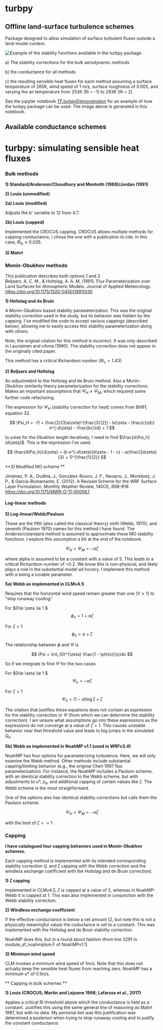 # turbpy
## Offline land-surface turbulence schemes
Package designed to allow simulation of surface turbulent fluxes outside a land-model context.

![Example of the stability functions available in the turbpy package.](https://github.com/klapo/turbpy/blob/master/TF.OfflineTurb.Idealized.jpg)

a) The stability corrections for the bulk aerodynamic methods

b) the conductance for all methods

c) the resulting sensible heat fluxes for each method assuming a surface temperature of 265K, wind speed of 1 m/s,
surface roughness of 0.005, and varying the air temperature from 253K (Ri = -1) to 293K (Ri = 2).

See the jupyter notebook [TF.turbpyDemonstration](./TF.turbpyDemonstration.ipynb) for an example of how the turbpy package can be used. The image above is generated in this notebook.

## Available conductance schemes

# turbpy: simulating sensible heat fluxes

### Bulk methods
**1) Standard/Anderson/Choudhury and Monteith (1988)/Jordan (1991)**

**2) Louis (unmodified)**

**2a) Louis (modified)**

Adjusts the b' variable to 12 from 4.7. 

**2b) Louis (capped)**

Implemented the CROCUS capping. CROCUS allows multiple methods for capping conductance, I chose the one with a publication to cite. In this case, $Ri_b \le 0.026$.

**3) Mahrt**

### Monin-Obukhov methods

This publication describes both options 1 and 2.  
Beljaars, A. C. M., & Holtslag, A. A. M. (1991). Flux Parameterization over Land Surfaces for Atmospheric Models. Journal of Applied Meteorology. https://doi.org/10.1175/1520-0450(1991)030


**1)	Holtslag and de Bruin**

A Monin-Obukhov based stability parameterization. This was the original stability correction used in the study, but its behavior was hidden by the capping. I've modified the code to accept various cappings (described below), allowing me to easily access this stability parameterization along with others.

Note, the original citation for this method is incorrect. It was only described in Launiainen and vihma (1990). The stability correction does not appear in the originally cited paper.

This method has a critical Richardson number ($Ri_c = 1.43$)

**2)	Beljaars and Holtslag**

An adjustmebnt to the Holtslag and de Bruin method. Also a Monin-Obukhov similarity theory parameterization for the stability corrections. Makes an important assumptions that $\Psi_H \neq \Psi_M$, which required some further code refactoring.

The expression for $\Psi_H$ (stability correction for heat) comes from BH91, equation 32.

$$
\Psi_H = -(1 + \frac{2}{3}a\zeta)^(\frac{3}{2}) - b(\zeta - \frac{c}{d}) e^{-d\zeta} - \frac{bc}{d} + 1 $$

to solve for the Obukhov length iteratively, I need to find $\frac{d\Psi_h}{d\zeta}$. This is the expression I've used.

$$
\frac{d\Psi_h}{d\zeta} = (b e^{-d\zeta}(d\zeta - 1 - c) - a(\frac{2a\zeta}{3} + 1)^{\frac{1}{2}}
$$

**3) Modified MO scheme **

Jiménez, P. A., Dudhia, J., González-Rouco, J. F., Navarro, J., Montávez, J. P., & García-Bustamante, E. (2012). A Revised Scheme for the WRF Surface Layer Formulation. Monthly Weather Review, 140(3), 898–918. https://doi.org/10.1175/MWR-D-11-00056.1

#### Log-linear methods

**5)	Log-linear/Webb/Paulson** 

These are the fifth (also called the classical theory) sixth (Webb, 1970), and seventh (Paulson 1970) names for this method I have found. The Anderson/standard method is assumed to approximate these MO stability functions. I explore this assumption a bit at the end of the notebook.

$$
\Psi_H = \Psi_M = -\alpha\zeta
$$

where alpha is assumed to be a constant with a value of 5. This leads to a critical Richardson number of ~0.2. We know this is non-physical, and likely plays a role in the substantial model ad hocery. I implement this method with $\alpha$ being a tunable parameter.

**5a) Webb as implemented in CLMv4.5**

Requires that the horizontal wind speed remain greater than one ($V \ge 1$) to "stop runaway cooling". 

For $0\le \zeta \le 1 $
$$\phi_h = 1 + \alpha \zeta $$

For $\zeta > 1$
$$\phi_h = \alpha + \zeta $$

The relationship between $\phi$ and $\Psi$ is

$$
\Psi = \int_{0}^{\zeta} \frac{1 - \phi(x)}{x}dx 
$$

So if we integrate to find $\Psi$ for the two cases

For $0\le \zeta \le 1 $
$$\Psi_h = -\alpha \zeta $$

For $\zeta > 1$
$$\Psi_h = (1 - \alpha)\log{\zeta} + \zeta $$

The citation that justifies these equations does not contain an expression for the stability correction or $\Psi$ (from which we can determine the stability correction). I am unsure what assumptions go into these expressions as the expressions do not converge at a value of $\zeta = 1$. This causes unstable behavior near that threshold value and leads to big jumps in the simulated $Q_h$.

**5b) Webb as implemented in NoahMP v1.1 (used in WRFv3.4)**

NoahMP has four options for parameterizing turbulence. Here, we will only examine the Webb method. Other methods include substantial capping/limiting behavior (e.g., the original Chen 1997 flux parameterization). For instance, the NoahMP includes a Paulson scheme, with an identical stability correction to the Webb scheme, but with adjustments to $u*$, $z_0$, and additional capping of certain values like $\zeta$. The Webb scheme is the most straighforward.

One of the options also has identical stability corrections but calls them the Paulson scheme.

$$
\Psi_H = \Psi_M = -\alpha\zeta
$$

with the limit of $\zeta <= 1$

### Capping
**I have catalogued four capping behaviors used in Monin-Obukhov schemes.**

Each capping method is implemented with its intended corresponding stability correction ($L$ and $\zeta$ capping with the Webb correction and the windless exchange coefficient with the Holtslag and de Bruin correction).

**1) $\zeta$ capping**

Implemented in CLMv4.5,  $\zeta$ is capped at a value of 2, whereas in NoahMP-Webb it is capped at 1. This was also implemented in conjunction with the Webb stability correction.

**2) Windless exchange coefficient**

If the effective conductance is below a set amount (2, but note this is not a physically meaningful value) the coductance is set to a constant. This was implemented with the Holtslag and de Bruin stability correction.


NoahMP does this, but in a round about fashion (from line 3291 in module_sf_noahmplsm.F of NoahMPv1.1).

**3) Minimum wind speed**

CLM invokes a minimum wind speed of 1m/s. Note that this does not actually keep the sensible heat fluxes from reaching zero. NoahMP has a minimum $u*$ of 0.1m/s.

** Capping in bulk schemes **

**1) Louis (CROCUS; Martin and Lejuene 1998; Lafarsse et al., 2017)**

Applies a critical Ri threshold above which the conductance is held as a constant. Justifies this using the same general line of reasoning as Mahrt 1987, but with no data. My personal bet was this justification was determined a posteriori when trying to stop runaway cooling and to justify the constant conductance.



